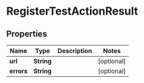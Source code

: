 
# RegisterTestActionResult

## Properties
Name | Type | Description | Notes
------------ | ------------- | ------------- | -------------
**url** | **String** |  |  [optional]
**errors** | **String** |  |  [optional]



